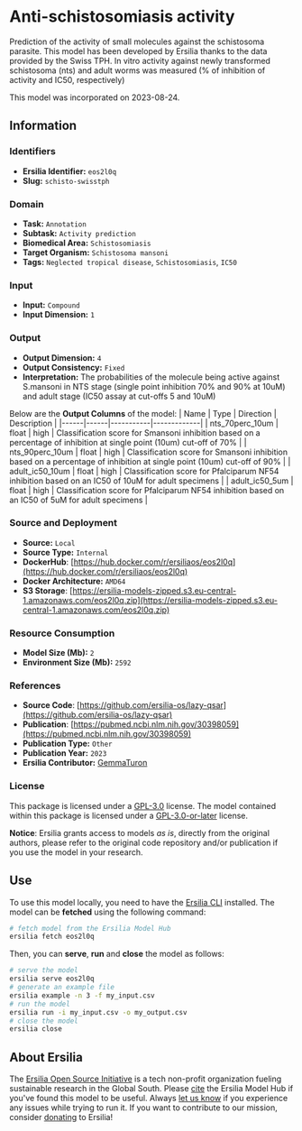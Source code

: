 # Anti-schistosomiasis activity

Prediction of the activity of small molecules against the schistosoma parasite. This model has been developed by Ersilia thanks to the data provided by the Swiss TPH. In vitro activity against newly transformed schistosoma (nts) and adult worms was measured (% of inhibition of activity and IC50, respectively)

This model was incorporated on 2023-08-24.

## Information
### Identifiers
- **Ersilia Identifier:** `eos2l0q`
- **Slug:** `schisto-swisstph`

### Domain
- **Task:** `Annotation`
- **Subtask:** `Activity prediction`
- **Biomedical Area:** `Schistosomiasis`
- **Target Organism:** `Schistosoma mansoni`
- **Tags:** `Neglected tropical disease`, `Schistosomiasis`, `IC50`

### Input
- **Input:** `Compound`
- **Input Dimension:** `1`

### Output
- **Output Dimension:** `4`
- **Output Consistency:** `Fixed`
- **Interpretation:** The probabilities of the molecule being active against S.mansoni in NTS stage (single point inhibition 70% and 90% at  10uM) and adult stage (IC50 assay at cut-offs 5 and 10uM)

Below are the **Output Columns** of the model:
| Name | Type | Direction | Description |
|------|------|-----------|-------------|
| nts_70perc_10um | float | high | Classification score for Smansoni inhibition based on a  percentage of inhibition at single point (10um) cut-off of 70% |
| nts_90perc_10um | float | high | Classification score for Smansoni inhibition based on a  percentage of inhibition at single point (10um) cut-off of 90% |
| adult_ic50_10um | float | high | Classification score for Pfalciparum NF54 inhibition based on an IC50 of 10uM for adult specimens |
| adult_ic50_5um | float | high | Classification score for Pfalciparum NF54 inhibition based on an IC50 of 5uM for adult specimens |


### Source and Deployment
- **Source:** `Local`
- **Source Type:** `Internal`
- **DockerHub**: [https://hub.docker.com/r/ersiliaos/eos2l0q](https://hub.docker.com/r/ersiliaos/eos2l0q)
- **Docker Architecture:** `AMD64`
- **S3 Storage**: [https://ersilia-models-zipped.s3.eu-central-1.amazonaws.com/eos2l0q.zip](https://ersilia-models-zipped.s3.eu-central-1.amazonaws.com/eos2l0q.zip)

### Resource Consumption
- **Model Size (Mb):** `2`
- **Environment Size (Mb):** `2592`


### References
- **Source Code**: [https://github.com/ersilia-os/lazy-qsar](https://github.com/ersilia-os/lazy-qsar)
- **Publication**: [https://pubmed.ncbi.nlm.nih.gov/30398059](https://pubmed.ncbi.nlm.nih.gov/30398059)
- **Publication Type:** `Other`
- **Publication Year:** `2023`
- **Ersilia Contributor:** [GemmaTuron](https://github.com/GemmaTuron)

### License
This package is licensed under a [GPL-3.0](https://github.com/ersilia-os/ersilia/blob/master/LICENSE) license. The model contained within this package is licensed under a [GPL-3.0-or-later](LICENSE) license.

**Notice**: Ersilia grants access to models _as is_, directly from the original authors, please refer to the original code repository and/or publication if you use the model in your research.


## Use
To use this model locally, you need to have the [Ersilia CLI](https://github.com/ersilia-os/ersilia) installed.
The model can be **fetched** using the following command:
```bash
# fetch model from the Ersilia Model Hub
ersilia fetch eos2l0q
```
Then, you can **serve**, **run** and **close** the model as follows:
```bash
# serve the model
ersilia serve eos2l0q
# generate an example file
ersilia example -n 3 -f my_input.csv
# run the model
ersilia run -i my_input.csv -o my_output.csv
# close the model
ersilia close
```

## About Ersilia
The [Ersilia Open Source Initiative](https://ersilia.io) is a tech non-profit organization fueling sustainable research in the Global South.
Please [cite](https://github.com/ersilia-os/ersilia/blob/master/CITATION.cff) the Ersilia Model Hub if you've found this model to be useful. Always [let us know](https://github.com/ersilia-os/ersilia/issues) if you experience any issues while trying to run it.
If you want to contribute to our mission, consider [donating](https://www.ersilia.io/donate) to Ersilia!

